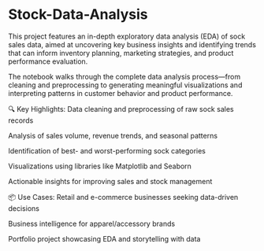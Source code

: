 # Stock-Data-Analysis
This project features an in-depth exploratory data analysis (EDA) of sock sales data, aimed at uncovering key business insights and identifying trends that can inform inventory planning, marketing strategies, and product performance evaluation.

The notebook walks through the complete data analysis process—from cleaning and preprocessing to generating meaningful visualizations and interpreting patterns in customer behavior and product performance.

🔍 Key Highlights:
Data cleaning and preprocessing of raw sock sales records

Analysis of sales volume, revenue trends, and seasonal patterns

Identification of best- and worst-performing sock categories

Visualizations using libraries like Matplotlib and Seaborn

Actionable insights for improving sales and stock management

📦 Use Cases:
Retail and e-commerce businesses seeking data-driven decisions

Business intelligence for apparel/accessory brands

Portfolio project showcasing EDA and storytelling with data
